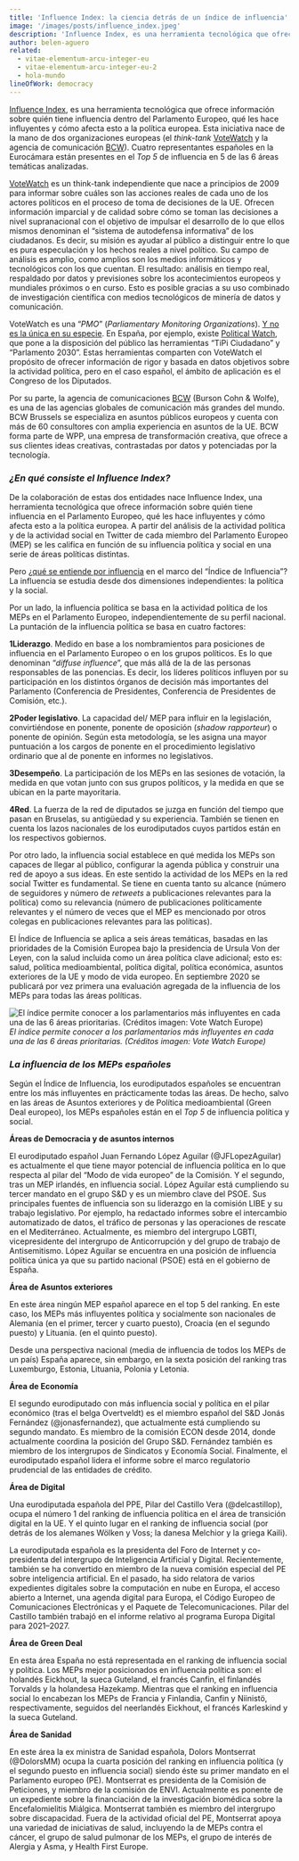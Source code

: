 ```yaml
---
title: 'Influence Index: la ciencia detrás de un índice de influencia'
image: '/images/posts/influence_index.jpeg'
description: 'Influence Index, es una herramienta tecnológica que ofrece información sobre quién tiene influencia dentro del Parlamento Europeo, qué les hace influyentes y cómo afecta esto a la política europea.'
author: belen-aguero
related:
  - vitae-elementum-arcu-integer-eu
  - vitae-elementum-arcu-integer-eu-2
  - hola-mundo
lineOfWork: democracy
---
```



[Influence Index](https://insight.bcw-global.com/influence-index/), es una herramienta tecnológica que ofrece información sobre quién tiene influencia dentro del Parlamento Europeo, qué les hace influyentes y cómo afecta esto a la política europea. Esta iniciativa nace de la mano de dos organizaciones europeas (el *think-tank* [VoteWatch](https://www.votewatch.eu/) y la agencia de comunicación [BCW](https://bcw-global.com/)). Cuatro representantes españoles en la Eurocámara están presentes en el *Top 5* de influencia en 5 de las 6 áreas temáticas analizadas.

[VoteWatch](https://www.votewatch.eu/) es un think-tank independiente que nace a principios de 2009 para informar sobre cuáles son las acciones reales de cada uno de los actores políticos en el proceso de toma de decisiones de la UE. Ofrecen información imparcial y de calidad sobre cómo se toman las decisiones a nivel supranacional con el objetivo de impulsar el desarrollo de lo que ellos mismos denominan el “sistema de autodefensa informativa” de los ciudadanos. Es decir, su misión es ayudar al público a distinguir entre lo que es pura especulación y los hechos reales a nivel político. Su campo de análisis es amplio, como amplios son los medios informáticos y tecnológicos con los que cuentan. El resultado: análisis en tiempo real, respaldado por datos y previsiones sobre los acontecimientos europeos y mundiales próximos o en curso. Esto es posible gracias a su uso combinado de investigación científica con medios tecnológicos de minería de datos y comunicación.

VoteWatch es una “*PMO*” (*Parliamentary Monitoring Organizations*). [Y no es la única en su especie](https://www.openingparliament.org/organizations/). En España, por ejemplo, existe [Political Watch](http://www.politicalwatch.es/), que pone a la disposición del público las herramientas “TiPi Ciudadano” y “Parlamento 2030”. Estas herramientas comparten con VoteWatch el propósito de ofrecer información de rigor y basada en datos objetivos sobre la actividad política, pero en el caso español, el ámbito de aplicación es el Congreso de los Diputados.

Por su parte, la agencia de comunicaciones [BCW](https://bcw-global.com/) (Burson Cohn & Wolfe), es una de las agencias globales de comunicación más grandes del mundo. BCW Brussels se especializa en asuntos públicos europeos y cuenta con más de 60 consultores con amplia experiencia en asuntos de la UE. BCW forma parte de WPP, una empresa de transformación creativa, que ofrece a sus clientes ideas creativas, contrastadas por datos y potenciadas por la tecnología.

### ***¿En qué consiste el Influence Index?***

De la colaboración de estas dos entidades nace Influence Index, una herramienta tecnológica que ofrece información sobre quién tiene influencia en el Parlamento Europeo, qué les hace influyentes y cómo afecta esto a la política europea. A partir del análisis de la actividad política y de la actividad social en Twitter de cada miembro del Parlamento Europeo (MEP) se les califica en función de su influencia política y social en una serie de áreas políticas distintas.

Pero ¿[qué se entiende por influencia](https://bcw-brussels.s3.eu-west-3.amazonaws.com/Influence+Index+Methodology.pdf) en el marco del “Índice de Influencia”? La influencia se estudia desde dos dimensiones independientes: la política y la social.

Por un lado, la influencia política se basa en la actividad política de los MEPs en el Parlamento Europeo, independientemente de su perfil nacional. La puntación de la influencia política se basa en cuatro factores:

**1Liderazgo**. Medido en base a los nombramientos para posiciones de influencia en el Parlamento Europeo o en los grupos políticos. Es lo que denominan “*diffuse influence*”, que más allá de la de las personas responsables de las ponencias. Es decir, los líderes políticos influyen por su participación en los distintos órganos de decisión más importantes del Parlamento (Conferencia de Presidentes, Conferencia de Presidentes de Comisión, etc.).

**2Poder legislativo**. La capacidad del/ MEP para influir en la legislación, convirtiéndose en ponente, ponente de oposición (*shadow rapporteur*) o ponente de opinión. Según esta metodología, se les asigna una mayor puntuación a los cargos de ponente en el procedimiento legislativo ordinario que al de ponente en informes no legislativos.

**3Desempeño**. La participación de los MEPs en las sesiones de votación, la medida en que votan junto con sus grupos políticos, y la medida en que se ubican en la parte mayoritaria.

**4Red**. La fuerza de la red de diputados se juzga en función del tiempo que pasan en Bruselas, su antigüedad y su experiencia. También se tienen en cuenta los lazos nacionales de los eurodiputados cuyos partidos están en los respectivos gobiernos.

Por otro lado, la influencia social establece en qué medida los MEPs son capaces de llegar al público, configurar la agenda pública y construir una red de apoyo a sus ideas. En este sentido la actividad de los MEPs en la red social Twitter es fundamental. Se tiene en cuenta tanto su alcance (número de seguidores y número de *retweets* a publicaciones relevantes para la política) como su relevancia (número de publicaciones políticamente relevantes y el número de veces que el MEP es mencionado por otros colegas en publicaciones relevantes para las políticas).

El Índice de Influencia se aplica a seis áreas temáticas, basadas en las prioridades de la Comisión Europea bajo la presidencia de Ursula Von der Leyen, con la salud incluida como un área política clave adicional; esto es: salud, política medioambiental, política digital, política económica, asuntos exteriores de la UE y modo de vida europeo. En septiembre 2020 se publicará por vez primera una evaluación agregada de la influencia de los MEPs para todas las áreas políticas.

![El índice permite conocer a los parlamentarios más influyentes en cada una de las 6 áreas prioritarias. (Créditos imagen: Vote Watch Europe)](/images/posts/top5influence.png)*El índice permite conocer a los parlamentarios más influyentes en cada una de las 6 áreas prioritarias. (Créditos imagen: Vote Watch Europe)*

### ***La influencia de los MEPs españoles***

Según el Índice de Influencia, los eurodiputados españoles se encuentran entre los más influyentes en prácticamente todas las áreas. De hecho, salvo en las áreas de Asuntos exteriores y de Política medioambiental (Green Deal europeo), los MEPs españoles están en el *Top 5* de influencia política y social.

**Áreas de Democracia y de asuntos internos**

El eurodiputado español Juan Fernando López Aguilar (@JFLopezAguilar) es actualmente el que tiene mayor potencial de influencia política en lo que respecta al pilar del “Modo de vida europeo” de la Comisión. Y el segundo, tras un MEP irlandés, en influencia social. López Aguilar está cumpliendo su tercer mandato en el grupo S&D y es un miembro clave del PSOE. Sus principales fuentes de influencia son su liderazgo en la comisión LIBE y su trabajo legislativo. Por ejemplo, ha redactado informes sobre el intercambio automatizado de datos, el tráfico de personas y las operaciones de rescate en el Mediterráneo. Actualmente, es miembro del intergrupo LGBTI, vicepresidente del intergrupo de Anticorrupción y del grupo de trabajo de Antisemitismo. López Aguilar se encuentra en una posición de influencia política única ya que su partido nacional (PSOE) está en el gobierno de España.

**Área de Asuntos exteriores**

En este área ningún MEP español aparece en el top 5 del ranking. En este caso, los MEPs más influyentes política y socialmente son nacionales de Alemania (en el primer, tercer y cuarto puesto), Croacia (en el segundo puesto) y Lituania. (en el quinto puesto).

Desde una perspectiva nacional (media de influencia de todos los MEPs de un país) España aparece, sin embargo, en la sexta posición del ranking tras Luxemburgo, Estonia, Lituania, Polonia y Letonia.

**Área de Economía**

El segundo eurodiputado con más influencia social y política en el pilar económico (tras el belga Overtveldt) es el miembro español del S&D Jonás Fernández (@jonasfernandez), que actualmente está cumpliendo su segundo mandato. Es miembro de la comisión ECON desde 2014, donde actualmente coordina la posición del Grupo S&D. Fernández también es miembro de los intergrupos de Sindicatos y Economía Social. Finalmente, el eurodiputado español lidera el informe sobre el marco regulatorio prudencial de las entidades de crédito.

**Área de Digital**

Una eurodiputada española del PPE, Pilar del Castillo Vera (@delcastillop), ocupa el número 1 del ranking de influencia política en el área de transición digital en la UE. Y el quinto lugar en el ranking de influencia social (por detrás de los alemanes Wölken y Voss; la danesa Melchior y la griega Kaili).

La eurodiputada española es la presidenta del Foro de Internet y co-presidenta del intergrupo de Inteligencia Artificial y Digital. Recientemente, también se ha convertido en miembro de la nueva comisión especial del PE sobre inteligencia artificial. En el pasado, ha sido relatora de varios expedientes digitales sobre la computación en nube en Europa, el acceso abierto a Internet, una agenda digital para Europa, el Código Europeo de Comunicaciones Electrónicas y el Paquete de Telecomunicaciones. Pilar del Castillo también trabajó en el informe relativo al programa Europa Digital para 2021–2027.

**Área de Green Deal**

En esta área España no está representada en el ranking de influencia social y política. Los MEPs mejor posicionados en influencia política son: el holandés Eickhout, la sueca Guteland, el francés Canfin, el finlandés Torvalds y la holandesa Hazekamp. Mientras que el ranking en influencia social lo encabezan los MEPs de Francia y Finlandia, Canfin y Niinistö, respectivamente, seguidos del neerlandés Eickhout, el francés Karleskind y la sueca Guteland.

**Área de Sanidad**

En este área la ex ministra de Sanidad española, Dolors Montserrat (@DolorsMM) ocupa la cuarta posición del ranking en influencia política (y el segundo puesto en influencia social) siendo éste su primer mandato en el Parlamento europeo (PE). Montserrat es presidenta de la Comisión de Peticiones, y miembro de la comisión de ENVI. Actualmente es ponente de un expediente sobre la financiación de la investigación biomédica sobre la Encefalomielitis Miálgica. Montserrat también es miembro del intergrupo sobre discapacidad. Fuera de la actividad oficial del PE, Montserrat apoya una variedad de iniciativas de salud, incluyendo la de MEPs contra el cáncer, el grupo de salud pulmonar de los MEPs, el grupo de interés de Alergia y Asma, y Health First Europe.
